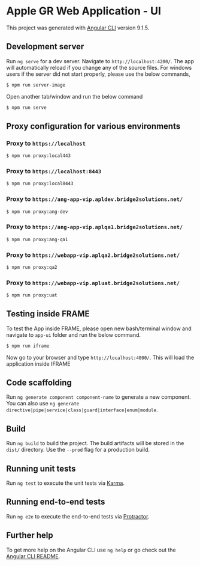 # Apple GR Web Application - UI

This project was generated with [Angular CLI](https://github.com/angular/angular-cli) version 9.1.5.

## Development server

Run `ng serve` for a dev server. Navigate to `http://localhost:4200/`. The app will automatically reload if you change any of the source files.
For windows users if the server did not start properly, please use the below commands,

```bash
$ npm run server-image
```
Open another tab/window and run the below command

```bash
$ npm run serve
```
## Proxy configuration for various environments

### Proxy to `https://localhost`

```bash
$ npm run proxy:local443
```

### Proxy to `https://localhost:8443`

```bash
$ npm run proxy:local8443
```

### Proxy to `https://ang-app-vip.apldev.bridge2solutions.net/`

```bash
$ npm run proxy:ang-dev
```

### Proxy to `https://ang-app-vip.aplqa1.bridge2solutions.net/`

```bash
$ npm run proxy:ang-qa1
```

### Proxy to `https://webapp-vip.aplqa2.bridge2solutions.net/`

```bash
$ npm run proxy:qa2
```

### Proxy to `https://webapp-vip.apluat.bridge2solutions.net/`

```bash
$ npm run proxy:uat
```

## Testing inside FRAME

To test the App inside FRAME, please open new bash/terminal window and navigate to `app-ui` folder and run the below
command.

```bash
$ npm run iframe
```

Now go to your browser and type `http://localhost:4000/`. This will load the application inside IFRAME

## Code scaffolding

Run `ng generate component component-name` to generate a new component. You can also
use `ng generate directive|pipe|service|class|guard|interface|enum|module`.

## Build

Run `ng build` to build the project. The build artifacts will be stored in the `dist/` directory. Use the `--prod` flag
for a production build.

## Running unit tests

Run `ng test` to execute the unit tests via [Karma](https://karma-runner.github.io).

## Running end-to-end tests

Run `ng e2e` to execute the end-to-end tests via [Protractor](http://www.protractortest.org/).

## Further help

To get more help on the Angular CLI use `ng help` or go check out the [Angular CLI README](https://github.com/angular/angular-cli/blob/master/README.md).
